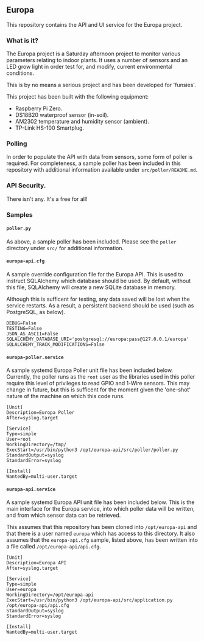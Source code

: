 ## Europa

This repository contains the API and UI service for the Europa project.

### What is it?

The Europa project is a Saturday afternoon project to monitor various parameters
relating to indoor plants. It uses a number of sensors and an LED grow light
in order test for, and modify, current environmental conditions.

This is by no means a serious project and has been developed for 'funsies'.

This project has been built with the following equipment:

  * Raspberry Pi Zero.
  * DS18B20 waterproof sensor (in-soil).
  * AM2302 temperature and humidity sensor (ambient).
  * TP-Link HS-100 Smartplug.

### Polling

In order to populate the API with data from sensors, some form of poller is
required. For completeness, a sample poller has been included in this repository
with additional information available under `src/poller/README.md`.

### API Security.

There isn't any. It's a free for all!

### Samples

#### `poller.py`

As above, a sample poller has been included. Please see the `poller` directory
under `src/` for additional information.

#### `europa-api.cfg`

A sample override configuration file for the Europa API. This is used to
instruct SQLAlchemy which database should be used. By default, without this
file, SQLAlchemy will create a new SQLite database in memory.

Although this is sufficent for testing, any data saved will be lost when the
service restarts. As a result, a persistent backend should be used (such as
PostgreSQL, as below).

```
DEBUG=False
TESTING=False
JSON_AS_ASCII=False
SQLALCHEMY_DATABASE_URI='postgresql://europa:pass@127.0.0.1/europa'
SQLALCHEMY_TRACK_MODIFICATIONS=False
```

#### `europa-poller.service`

A sample systemd Europa Poller unit file has been included below. Currently, the
poller runs as the `root` user as the libraries used in this poller require this
level of privileges to read GPIO and 1-Wire sensors. This may change in future,
but this is sufficent for the moment given the 'one-shot' nature of the machine
on which this code runs.

```
[Unit]
Description=Europa Poller
After=syslog.target

[Service]
Type=simple
User=root
WorkingDirectory=/tmp/
ExecStart=/usr/bin/python3 /opt/europa-api/src/poller/poller.py
StandardOutput=syslog
StandardError=syslog

[Install]
WantedBy=multi-user.target
```

#### `europa-api.service`

A sample systemd Europa API unit file has been included below. This is the main
interface for the Europa service, into which poller data will be written, and
from which sensor data can be retrieved.

This assumes that this repository has been cloned into `/opt/europa-api` and 
that there is a user named `europa` which has access to this directory. It also
assumes that the `europa-api.cfg` sample, listed above, has been written into
a file called `/opt/europa-api/api.cfg`.

```
[Unit]
Description=Europa API
After=syslog.target

[Service]
Type=simple
User=europa
WorkingDirectory=/opt/europa-api
ExecStart=/usr/bin/python3 /opt/europa-api/src/application.py /opt/europa-api/api.cfg
StandardOutput=syslog
StandardError=syslog

[Install]
WantedBy=multi-user.target
```
